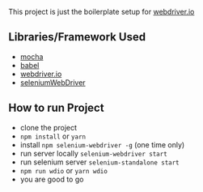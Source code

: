 This project is just the boilerplate setup for [webdriver.io](http://webdriver.io)

## Libraries/Framework Used

- [mocha](https://mochajs.org/)
- [babel](https://babeljs.io/)
- [webdriver.io](http://webdriver.io/)
- [seleniumWebDriver](https://www.npmjs.com/package/selenium-webdriver)


## How to run Project

- clone the project
- `npm install` or `yarn`
- install `npm selenium-webdriver -g` (one time only)
- run server locally `selenium-webdriver start`
- run selenium server `selenium-standalone start`
- `npm run wdio` or `yarn wdio`
- you are good to go 


